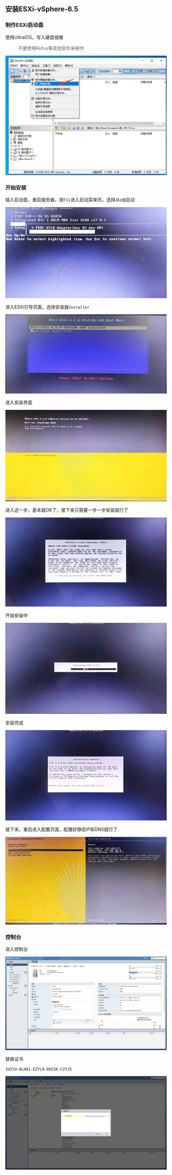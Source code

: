 ## 安装ESXi-vSphere-6.5

### 制作ESXi启动盘

使用UltralOS，写入硬盘镜像

> 不要使用Rufus等其他软件来制作

![image-20210817165050921](./assets/GHJWiOsRMNvou8x.png)

### 开始安装

插入启动盘，重启服务器，按`F11`进入启动菜单页，选择从`U盘`启动

![image-20210817175637815](./assets/ZJXyDrq6IMoTPij.png)

进入ESXi引导页面，选择安装器`Installer`

![image-20210817170002740](./assets/ugG26VjkJemq5f3.png)

进入安装界面

![image-20210817174749543](./assets/13hJiN4gz7dowAX.png)

进入这一步，基本就OK了，接下来只需要一步一步安装就行了

![image-20210817174909147](./assets/EoG1XQZWOpesuzb.png)

开始安装中

![image-20210817175234255](./assets/iYaX5DUMk7zSwZx.png)

安装完成

![image-20210817175344503](./assets/rSMOigy57YB6dQj.png)

接下来，重启进入配置页面，配置好静态IP和DNS就行了

![image-20210817175510545](./assets/E7N3BoKR6ldVFAm.png)

### 控制台

进入控制台

![image-20210817180735679](./assets/Mik6PNEXHgGz2Vu.png)

替换证书

```bash
1U2YU-0LH81-EZYL9-0UC5K-C2YJ5
```

![image-20210817180924072](./assets/g5poOZEJuPWyCYm.png)
